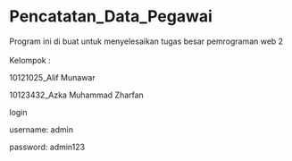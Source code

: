 # Pencatatan_Data_Pegawai
Program ini di buat untuk menyelesaikan tugas besar pemrograman web 2  
<br>
Kelompok :
<p> 10121025_Alif Munawar 
<p> 10123432_Azka Muhammad Zharfan

<p>
login
<p> username: admin 
<p> password: admin123
